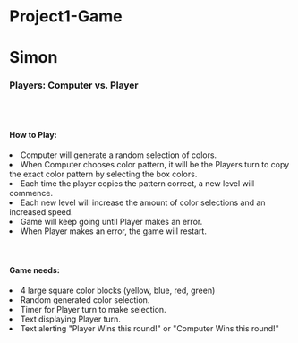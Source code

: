 # Project1-Game
<h1>Simon</h1>
<h3>Players: Computer vs. Player</h3>
<br></br>
<h4>How to Play:</h4>
<li>Computer will generate a random selection of colors.</li> 
<li>When Computer chooses color pattern, it will be the Players turn to copy the exact color pattern by selecting the box colors.</li>
<li>Each time the player copies the pattern correct, a new level will commence.</li>
<li>Each new level will increase the amount of color selections and an increased speed.</li>
<li>Game will keep going until Player makes an error.</li>
<li>When Player makes an error, the game will restart.</li>
<br></br>
<h4>Game needs:</h4>
<li>4 large square color blocks (yellow, blue, red, green)</li>
<li>Random generated color selection.</li>
<li>Timer for Player turn to make selection.</li> 
<li>Text displaying Player turn.</li>
<li>Text alerting "Player Wins this round!" or "Computer Wins this round!"</li> 

